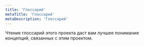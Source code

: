 ```yaml
---
title: 'Глоссарий'
metaTitle: 'Глоссарий'
metaDescription: 'Глоссарий'
---
```


Чтение глоссарий этого проекта даст вам лучшее понимание концепций, связанных с этим проектом.
